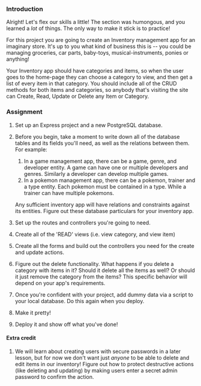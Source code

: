 ### Introduction

Alright! Let's flex our skills a little! The section was humongous, and you learned a *lot* of things. The only way to make it stick is to practice!

For this project you are going to create an Inventory management app for an imaginary store. It's up to you what kind of business this is -- you could be managing groceries, car parts, baby-toys, musical-instruments, ponies or anything!

Your Inventory app should have categories and items, so when the user goes to the home-page they can choose a category to view, and then get a list of every item in that category. You should include all of the CRUD methods for both items and categories, so anybody that's visiting the site can Create, Read, Update or Delete any Item or Category.

### Assignment

<div class="lesson-content__panel" markdown="1">

1. Set up an Express project and a new PostgreSQL database.
1. Before you begin, take a moment to write down all of the database tables and its fields you'll need, as well as the relations between them. For example:
    1. In a game management app, there can be a game, genre, and developer entity. A game can have one or multiple developers and genres. Similarly a developer can develop multiple games.
    1. In a pokemon management app, there can be a pokemon, trainer and a type entity. Each pokemon must be contained in a type. While a trainer can have multiple pokemons.

    Any sufficient inventory app will have relations and constraints against its entities. Figure out these database particulars for your inventory app.
1. Set up the routes and controllers you're going to need.
1. Create all of the 'READ' views (i.e. view category, and view item)
1. Create all the forms and build out the controllers you need for the create and update actions.
1. Figure out the delete functionality. What happens if you delete a category with items in it? Should it delete all the items as well? Or should it just remove the category from the items? This specific behavior will depend on your app's requirements.
1. Once you're confident with your project, add dummy data via a script to your local database. Do this again when you deploy.
1. Make it pretty!
1. Deploy it and show off what you've done!

#### Extra credit

1. We will learn about creating users with secure passwords in a later lesson, but for now we don't want just *anyone* to be able to delete and edit items in our inventory! Figure out how to protect destructive actions (like deleting and updating) by making users enter a secret admin password to confirm the action.

</div>
